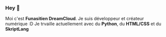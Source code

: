 ### Hey 👋

<!--
**Funasitien/Funasitien** is a ✨ _special_ ✨ repository because its `README.md` (this file) appears on your GitHub profile.

Here are some ideas to get you started:

- 🔭 I’m currently working on ...
- 🌱 I’m currently learning ...
- 👯 I’m looking to collaborate on ...
- 🤔 I’m looking for help with ...
- 💬 Ask me about ...
- 📫 How to reach me: ...
- 😄 Pronouns: ...
- ⚡ Fun fact: ...
-->

Moi c'est **Funasitien DreamCloud**. Je suis développeur et créateur numérique :D
Je trvaille actuellement avec du **Python**, du **HTML/CSS** et du **SkriptLang**

